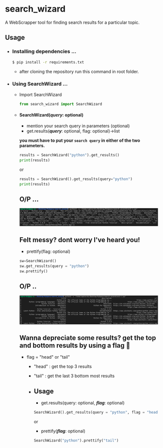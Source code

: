 # search_wizard

A WebScrapper tool for finding search results for a particular topic.

## Usage

- ### Installing dependencies ...

  ```bash
  $ pip install -r requirements.txt
  ```

  - after cloning the repository run this command in root folder.

- ### Using SearchWizard ...

  - Import SearchWizard
    ```py
    from search_wizard import SearchWizard
    ```
  - #### SearchWizard(**_query_**: optional)

    - mention your search query in parameters (optional)
    - get.results(**_query_**: optional, flag: optional)->list

    **you must have to put your `search query` in either of the two parameters.**

    ```py
    results = SearchWizard("python").get_results()
    print(results)
    ```

    or

    ```py
    results = SearchWizard().get_results(query="python")
    print(results)
    ```

    ## O/P ...

      <img src="./assets/mess-output.png">

    ## **Felt messy?** dont worry I've heard you!

    - prettify(flag: optional)

    ```py
    sw=SearchWizard()
    sw.get_results(query = "python")
    sw.prettify()
    ```

    ## O/P ..

      <img src="./assets/clean-output.png">

    ## **Wanna depreciate some results?** get the top and bottom results by using a flag 🚩

    - flag = "head" or "tail"

      - "head" : get the top 3 results
      - "tail" : get the last 3 bottom most results

      - ## Usage

        - get.results(query: optional, **_flag_**: optional)

        ```py
        SearchWizard().get_results(query = "python", flag = "head")
        ```

        or

        - prettify(**_flag_**: optional)

        ```py
        SearchWizard("python").prettify("tail")
        ```

